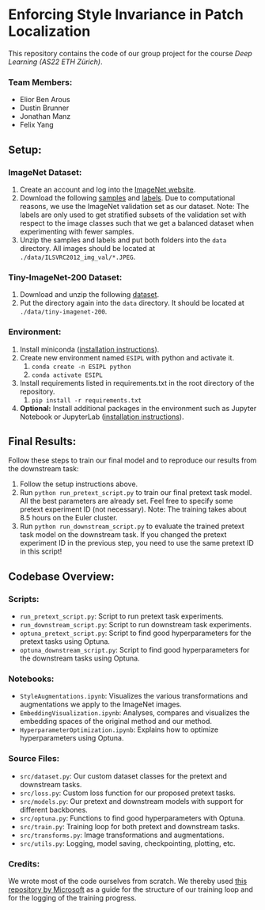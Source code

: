 # Enforcing Style Invariance in Patch Localization
This repository contains the code of our group project for the course *Deep Learning (AS22 ETH Zürich)*.
### Team Members:
* Elior Ben Arous
* Dustin Brunner
* Jonathan Manz
* Felix Yang


## Setup:
### ImageNet Dataset:
1. Create an account and log into the [ImageNet website](https://image-net.org/index.php).
2. Download the following [samples](https://image-net.org/data/ILSVRC/2012/ILSVRC2012_img_val.tar) and [labels](https://image-net.org/data/ILSVRC/2012/ILSVRC2012_devkit_t12.tar.gz). Due to computational reasons, we use the ImageNet validation set as our dataset. Note: The labels are only used to get stratified subsets of the validation set with respect to the image classes such that we get a balanced dataset when experimenting with fewer samples.
3. Unzip the samples and labels and put both folders into the `data` directory. All images should be located at `./data/ILSVRC2012_img_val/*.JPEG`.

### Tiny-ImageNet-200 Dataset:
1. Download and unzip the following [dataset](https://image-net.org/data/tiny-imagenet-200.zip).
2. Put the directory again into the `data` directory. It should be located at `./data/tiny-imagenet-200`.

### Environment:
1. Install miniconda ([installation instructions](https://docs.conda.io/projects/conda/en/latest/user-guide/install/index.html)).
2. Create new environment named `ESIPL` with python and activate it.
   1. `conda create -n ESIPL python`
   2. `conda activate ESIPL`
3. Install requirements listed in requirements.txt in the root directory of the repository.
   1. `pip install -r requirements.txt`
4. **Optional:** Install additional packages in the environment such as Jupyter Notebook or JupyterLab ([installation instructions](https://jupyter.org/install)).


## Final Results:
Follow these steps to train our final model and to reproduce our results from the downstream task:
1. Follow the setup instructions above.
2. Run `python run_pretext_script.py` to train our final pretext task model. All the best parameters are already set. Feel free to specify some pretext experiment ID (not necessary). Note: The training takes about 8.5 hours on the Euler cluster.
2. Run `python run_downstream_script.py` to evaluate the trained pretext task model on the downstream task. If you changed the pretext experiment ID in the previous step, you need to use the same pretext ID in this script!


## Codebase Overview:
### Scripts:
* `run_pretext_script.py`: Script to run pretext task experiments.
* `run_downstream_script.py`: Script to run downstream task experiments.
* `optuna_pretext_script.py`: Script to find good hyperparameters for the pretext tasks using Optuna.
* `optuna_downstream_script.py`: Script to find good hyperparameters for the downstream tasks using Optuna.

### Notebooks:
* `StyleAugmentations.ipynb`: Visualizes the various transformations and augmentations we apply to the ImageNet images.
* `EmbeddingVisualization.ipynb`: Analyses, compares and visualizes the embedding spaces of the original method and our method.
* `HyperparameterOptimization.ipynb`: Explains how to optimize hyperparameters using Optuna.

### Source Files:
* `src/dataset.py`: Our custom dataset classes for the pretext and downstream tasks.
* `src/loss.py`: Custom loss function for our proposed pretext tasks.
* `src/models.py`: Our pretext and downstream models with support for different backbones.
* `src/optuna.py`: Functions to find good hyperparameters with Optuna.
* `src/train.py`: Training loop for both pretext and downstream tasks.
* `src/transforms.py`: Image transformations and augmentations.
* `src/utils.py`: Logging, model saving, checkpointing, plotting, etc.

### Credits:
We wrote most of the code ourselves from scratch. We thereby used [this repository by Microsoft](https://github.com/microsoft/human-pose-estimation.pytorch) as a guide for the structure of our training loop and for the logging of the training progress.